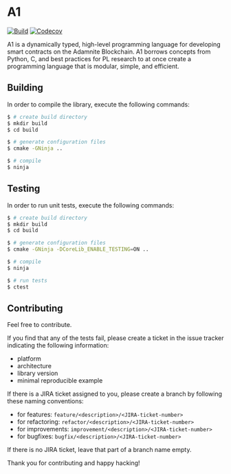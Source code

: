 # A1

[![Build](https://github.com/Adamnite/A1/actions/workflows/build.yml/badge.svg)](https://github.com/Adamnite/A1/actions/workflows/build.yml)
[![Codecov](https://codecov.io/gh/Adamnite/A1/branch/main/graph/badge.svg?token=YBUVS7JAEQ)](https://codecov.io/gh/Adamnite/A1)

A1 is a dynamically typed, high-level programming language for developing smart contracts on the Adamnite Blockchain. A1 borrows concepts from Python, C, and best practices for PL research to at once create a programming language that is modular, simple, and efficient.

## Building

In order to compile the library, execute the following commands:

```sh
$ # create build directory
$ mkdir build
$ cd build

$ # generate configuration files
$ cmake -GNinja ..

$ # compile
$ ninja
```

## Testing

In order to run unit tests, execute the following commands:

```sh
$ # create build directory
$ mkdir build
$ cd build

$ # generate configuration files
$ cmake -GNinja -DCoreLib_ENABLE_TESTING=ON ..

$ # compile
$ ninja

$ # run tests
$ ctest
```

## Contributing

Feel free to contribute.

If you find that any of the tests fail, please create a ticket in the issue tracker indicating the following information:

- platform
- architecture
- library version
- minimal reproducible example

If there is a JIRA ticket assigned to you, please create a branch by following these naming conventions:

- for features: `feature/<description>/<JIRA-ticket-number>`
- for refactoring: `refactor/<description>/<JIRA-ticket-number>`
- for improvements: `improvement/<description>/<JIRA-ticket-number>`
- for bugfixes: `bugfix/<description>/<JIRA-ticket-number>`

If there is no JIRA ticket, leave that part of a branch name empty.

Thank you for contributing and happy hacking!
